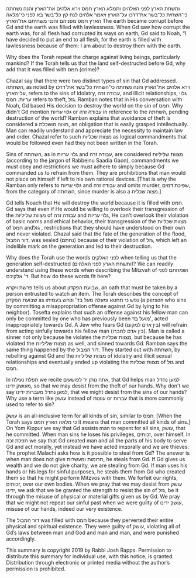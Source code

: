 ותשחת הארץ לפני האלהים ותמלא הארץ חמס
וירא אלהים את־הארץ והנה נשחתה כי־השחית כל־בשר את־דרכו על־הארץ
ויאמר אלהים לנח קץ כל־בשר בא לפני כי־מלאה הארץ חמס מפניהם והנני משחיתם את־הארץ
The earth became corrupt before Gd and the earth was filled with lawlessness.  When Gd saw how corrupt the earth was, for all flesh had corrupted its ways on earth, Gd said to Noah, “I have decided to put an end to all flesh, for the earth is filled with lawlessness because of them: I am about to destroy them with the earth.

Why does the Torah repeat the charge against living beings, particularly mankind? If the Torah tells us that the land self-destructed before Gd, why add that it was filled with חמס (crime)?

Chazal say that there were two distinct types of sin that Gd addressed. השחתה, as noted by וירא אלהים את־הארץ והנה נשחתה כי־השחית כל־בשר את־דרכו על־הארץ, refers to the sins of idolatry, עבודה זרה, and illicit relationships, גלוי עריות. חמס refers to theft, גזל. Ramban notes that in His conversation with Noah, Gd based His decision to destroy the world on the sin of חמס. Why didn't Gd mention גלוי עריות or עבודה זרה in reference to the השחתה, pending destruction of the world? Ramban explains that avoidance of theft is considered a מצוה מושכלת, an obligation that is easily grasped intellectually. Man can readily understand and appreciate the necessity to maintain law and order. Chazal refer to such מצוות שכליות as logical commandments that would be followed even had they not been written in the Torah.

 Sins of השחתה, as in גלוי עריות and עבודה זרה, are considered מצוות שליליות (according to the jargon of Rabbeinu Saadia Gaon), commandments we must obey and restrictions we must adhere to simply because Gd commanded us to refrain from them. They are prohibitions that man would not place on himself if left to his own rational devices. [That is why the Ramban only refers to גלוי עריות and עבודה זרה and omits murder, שפיכת דמים, from the category of השחתה, since murder is also a מצוה שכלית.]

Gd tells Noach that He will destroy the world because it is filled with חמס. Gd says that even if He would be willing to overlook their transgression of the מצוות שליליות of עבודה זרה and גלוי עריות, He can't overlook their violation of basic norms and ethical behavior, their transgression of the מצוות שכליות of חמס andגזל , restrictions that they should have understood on their own and never violated. Chazal said that the fate of the generation of the flood, דור המבול, was sealed (נחתם) because of their violation of גזל, which left an indelible mark on the generation and led to their destruction.

Why does the Torah use the words לפני האלקים when telling us that the generation self-destructed (ותשחת הארץ לפני האלהים)? We can readily understand using these words when describing the Mitzvah of ושמחתם לפני ד' אלקיכם. But how do these words fit here? 

פרשת ויקרא tells us about שבועת הפקדון, an oath that must be taken by a person entrusted to watch an item. The Torah describes the concept of שבועת הפקדון as נפש כי תחטא ומעלה מעל בד' וכחש בעמיתו (a person who sins by committing a misappropriation offense against Gd by lying to his neighbor). Tosefta explains that such an offense against his fellow man can only be committed by one who has previously been מועל בד', acted inappropriately towards Gd. A Jew who fears Gd (בין אדם למקום) will refrain from acting sinfully towards his fellow man (בין אדם לחברו). Man is called a sinner not only because he violates the מצוות שכליות, but because he has violated the מצוות שליליות as well, and sinned towards Gd. Ramban says the same thing happened by the דור המבול. They started out with השחתה, by rebelling against Gd and the מצוות שליליות of idolatry and illicit sexual relationships and eventually ended up violating the מצוות שכליות of גזל and חמס.

In תפלת נעילה we recite אתה נותן יד לפושעים, that Gd helps man למען נחדל מעושק ידינו, so that we may desist from the theft of our hands. Why don't we say למען נחדל מעברות ידינו, that we might desist from the sins of our hands? Why use a term like עושק instead of עוונות or עברות that is more commonly used to refer to sin? 

עושק is an all-inclusive term for all kinds of sin, similar to חמס. [When the Torah says כי מלאה הארץ חמס it means that man committed all kinds of sins.] On Yom Kippur we say that Gd assists man to repent for all sins, עושק, that he committed. When man sins he loses his privileges, זכותים, over himself. In תפלת זכה we say that Gd created man and all the parts of his body to serve Gd and act morally, yet instead we have acted imצorally and we are thieves. The prophet Malachi asks how is it possible to steal from Gd? The answer is when man does not give תרומות ומעשרות, he steals from Gd.  If Gd gives us wealth and we do not give charity, we are stealing from Gd. If man uses his hands or his legs for sinful purposes, he steals them from Gd who created them so that he might perform Mitzvos with them. We forfeit our rights, זכותים, over our own bodies. When we pray that we may desist from עושק ידינו, we ask that we be granted the strength to resist the sin of גזל, be it through the misuse of physical or material gifts given us by Gd. We pray that we might not repeat our sinful past when we were guilty of עושק ידינו, misuse of our hands, indeed our very existence.

The דור המבול was filled with חמס because they perverted their entire physical and spiritual existence. They were guilty of עושק, violating all of Gd’s laws between man and God and man and man, and were punished accordingly.

This summary is copyright 2019 by Rabbi Josh Rapps. Permission to distribute this summary for individual use, with this notice, is granted. Distribution through electronic or printed media without the author’s permission is prohibited.

